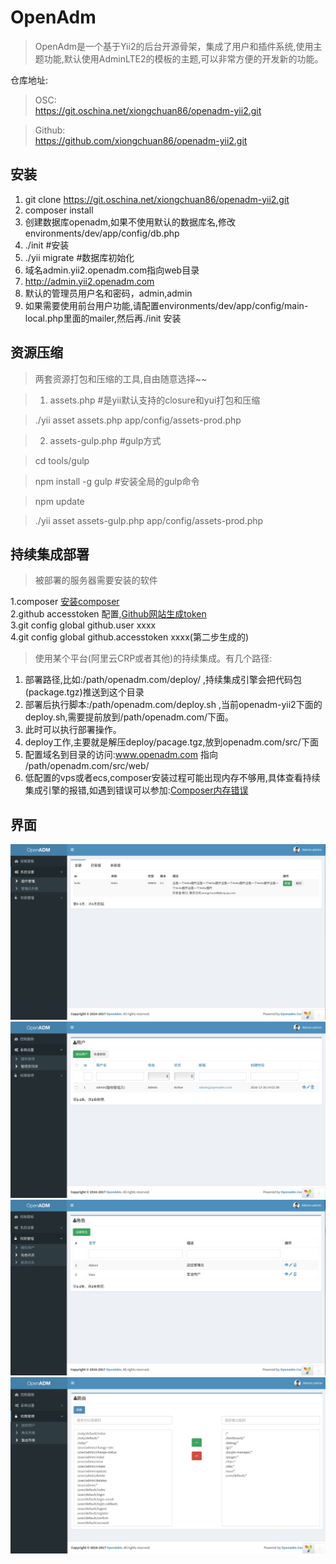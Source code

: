 OpenAdm
======
>OpenAdm是一个基于Yii2的后台开源骨架，集成了用户和插件系统,使用主题功能,默认使用AdminLTE2的模板的主题,可以非常方便的开发新的功能。

仓库地址:
>OSC:  
>https://git.oschina.net/xiongchuan86/openadm-yii2.git

>Github:  
>https://github.com/xiongchuan86/openadm-yii2.git  

安装
----
1. git clone https://git.oschina.net/xiongchuan86/openadm-yii2.git
2. composer install
3. 创建数据库openadm,如果不使用默认的数据库名,修改environments/dev/app/config/db.php
3. ./init #安装
4. ./yii migrate #数据库初始化
5. 域名admin.yii2.openadm.com指向web目录
6. http://admin.yii2.openadm.com
7. 默认的管理员用户名和密码，admin,admin
8. 如果需要使用前台用户功能,请配置environments/dev/app/config/main-local.php里面的mailer,然后再./init 安装

资源压缩
----
>两套资源打包和压缩的工具,自由随意选择~~    
  
>1. assets.php #是yii默认支持的closure和yui打包和压缩   

>   ./yii asset assets.php app/config/assets-prod.php   
  
>2. assets-gulp.php #gulp方式  

>   cd tools/gulp  

>   npm install -g gulp  #安装全局的gulp命令  

>   npm update  

>   ./yii asset assets-gulp.php app/config/assets-prod.php  

持续集成部署
----
>被部署的服务器需要安装的软件  

1.composer [安装composer](https://getcomposer.org/download/)   
2.github accesstoken 配置,[Github网站生成token](https://github.com/settings/tokens)  
3.git config global github.user xxxx  
4.git config global github.accesstoken xxxx(第二步生成的)  

>使用某个平台(阿里云CRP或者其他)的持续集成。有几个路径:  
1. 部署路径,比如:/path/openadm.com/deploy/ ,持续集成引擎会把代码包(package.tgz)推送到这个目录  
2. 部署后执行脚本:/path/openadm.com/deploy.sh ,当前openadm-yii2下面的deploy.sh,需要提前放到/path/openadm.com/下面。  
3. 此时可以执行部署操作。  
4. deploy工作,主要就是解压deploy/pacage.tgz,放到openadm.com/src/下面  
5. 配置域名到目录的访问:www.openadm.com 指向 /path/openadm.com/src/web/  
6. 低配置的vps或者ecs,composer安装过程可能出现内存不够用,具体查看持续集成引擎的报错,如遇到错误可以参加:[Composer内存错误](https://getcomposer.org/doc/articles/troubleshooting.md#proc-open-fork-failed-errors)  


界面
----

![插件管理](screen1.png)
![管理员管理](screen2.png)
![角色管理](screen3.png)
![路由列表](screen4.png)
